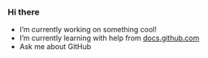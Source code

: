 ### Hi there
- I’m currently working on something cool!
- I’m currently learning with help from
[docs.github.com](https://docs.github.com/)
- Ask me about GitHub